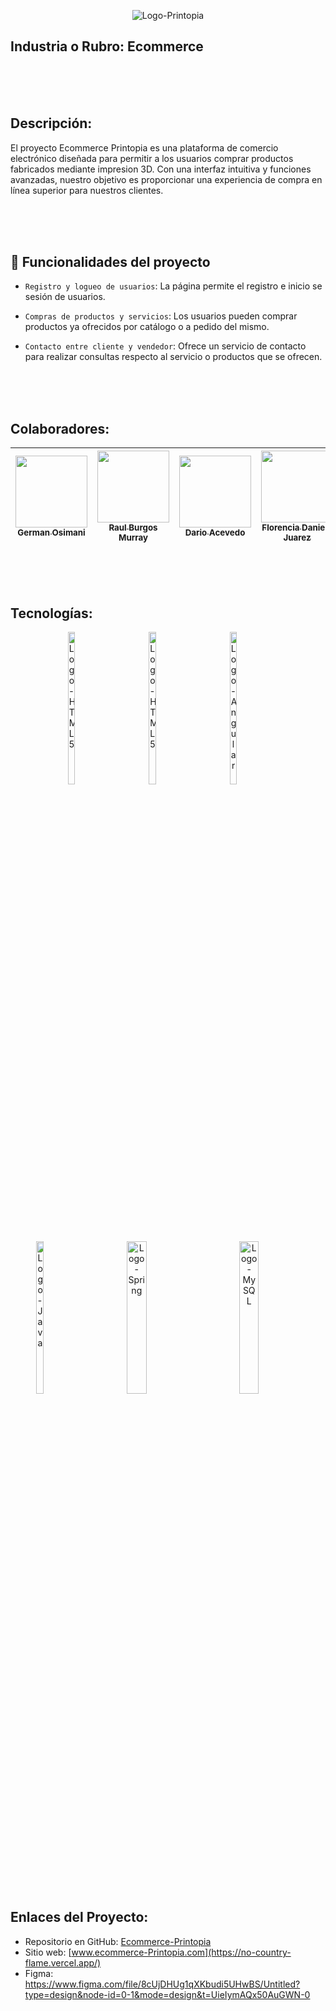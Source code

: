 <p align="center">
  <img src="https://i.imgur.com/Zg6EPQg.png" alt="Logo-Printopia"
</p>


  

## Industria o Rubro: Ecommerce

<br><br><br>

## Descripción:
El proyecto Ecommerce Printopia es una plataforma de comercio electrónico diseñada para permitir a los usuarios comprar productos fabricados mediante impresion 3D. Con una interfaz intuitiva y funciones avanzadas, nuestro objetivo es proporcionar una experiencia de compra en línea superior para nuestros clientes.

<br><br><br>

## 🔨 Funcionalidades del proyecto

- `Registro y logueo de usuarios`: La página permite el registro e inicio se sesión de usuarios.

- `Compras de productos y servicios`: Los usuarios pueden comprar productos ya ofrecidos por catálogo o a pedido del mismo.

- `Contacto entre cliente y vendedor`: Ofrece un servicio de contacto para realizar consultas respecto al servicio o productos que se ofrecen.

<br><br><br>

## Colaboradores:


| [<img src="https://avatars.githubusercontent.com/u/116905349?v=4" width=115><br><sub>German Osimani</sub>](https://github.com/Cuch0) | [  <img src="https://avatars.githubusercontent.com/u/64920527?v=4" width=115><br><sub>Raul Burgos Murray</sub>](https://github.com/specializeddevel) | [<img src="https://avatars.githubusercontent.com/u/46717303?v=4" width=115><br><sub>Dario Acevedo</sub>](https://github.com/AcevedoDario) | [<img src="https://avatars.githubusercontent.com/u/110424355?v=4" width=115><br><sub>Florencia Daniela Juarez</sub>](https://github.com/FlorcitaJ) | [<img src="https://avatars.githubusercontent.com/u/65969373?v=4" width=115><br><sub>Cristian Sánchez</sub>](https://github.com/Elcrisanz) | [<img src="https://avatars.githubusercontent.com/u/83742990?v=4" width=115><br><sub>Samuel Gomez</sub>](https://github.com/samuel-gl) | [<img src="https://mir-s3-cdn-cf.behance.net/user/115/199d7f598028569.63d5e0ac4c54f.jpg" width=115><br><sub>Clarexis Colmenares</sub>](https://www.behance.net/clarecolmenares) |
| :---: | :---: | :---: | :---: | :---: | :---: | :---: |

<br><br><br>

## Tecnologías:
<div align="center">
  <img src="https://i.imgur.com/TuUMuoN.png" alt="Logo-HTML5" style="height: 25%; width: 15%; margin-right: 50px;">
  <img src="https://i.imgur.com/uM7l6Kq.png" alt="Logo-HTML5" style="height: 25%; width: 15%; margin-right: 50px;">
  <img src="https://i.imgur.com/kPFy6NR.png" alt="Logo-Angular" style="height: 25%; width: 15%; margin-right: 50px;">
</div>
<div align="center">
  <img src="https://i.imgur.com/OTSNF3N.png" alt="Logo-Java" style="height: 25%; width: 15%; vertical-align: middle; margin-right: 50px;">
  <img src="https://i.imgur.com/6umQ3tT.png" alt="Logo-Spring" style="height: 25%; width: 25%; vertical-align: middle; margin-right: 50px;">
  <img src="https://i.imgur.com/Dtcda7I.png" alt="Logo-MySQL" style="height: 25%; width: 25%; vertical-align: middle; margin-right: 50px;">
</div>

<br><br><br>

## Enlaces del Proyecto:
- Repositorio en GitHub: [Ecommerce-Printopia](https://github.com/No-Country/c16-43-n-java)
- Sitio web: [www.ecommerce-Printopia.com](https://no-country-flame.vercel.app/)
- Figma: https://www.figma.com/file/8cUjDHUg1qXKbudi5UHwBS/Untitled?type=design&node-id=0-1&mode=design&t=UieIymAQx50AuGWN-0
